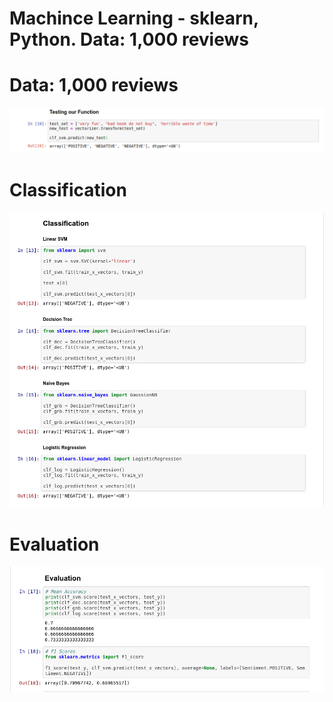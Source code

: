 # Machince Learning - sklearn, Python. Data: 1,000 reviews
# Data: 1,000 reviews

![Alt text](https://github.com/Hassan-Mallah/MachineLearningPy/blob/master/Screenshot.png)

# Classification

![Alt text](https://github.com/Hassan-Mallah/MachineLearningPy/blob/master/ScreenshotClassification.png)


# Evaluation

![Alt text](https://github.com/Hassan-Mallah/MachineLearningPy/blob/master/Evaluation.png)
